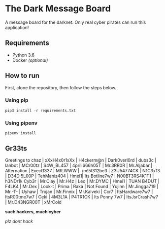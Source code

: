 # The Dark Message Board

A message board for the darknet. Only real cyber pirates can run this application!

## Requirements
* Python 3.6
* Docker *(optional)*


## How to run

First, clone the repository, then follow the steps below.

### Using pip
`pip3 install -r requirements.txt`

### Using pipenv
`pipenv install`

## Gr33ts

Greetings to chaz | xXxH4x0r1xXx | H4ckerm@n | Dark0verl0rd | dubs3c | lanbot | MCr00tz | S4W_BL457 | 4prili666h05T | Mr.3RR0R | Mr.Aljabar | Alternation | Exect1337 | MR.WWW | ./m!5t312be3 | Z3U54774CK | N1C3x13 | D34D 5L00P | TehManiz404 | Hmei1| Its Botline7w7 | N00BT3RS4K1T1 | h3NDr1k Cyb3r | Mr.Clay | Mr.H4z | Leo | Mr.DYMC | Hmei1 | TUAN B4DUT | F4LK4 | Mr.Dex | Look-t | Prima | Raka | Not Found | Yujinn | Mr.Jingga719 | Mr.-T- | Uyhaw | Trojan | Mr.Finnix | Mr.Kalveki | Ccr7 | ItsHardware7w7 | ItsR00tme7w7 | Ceki | 4M3L1A | P4TR1CK | Its Ponny 7w7 | ItsJsrCrash7w7 | Mr.D43NGR00T | xMrCold

**such hackers, much cyber**

*plz dont hack*